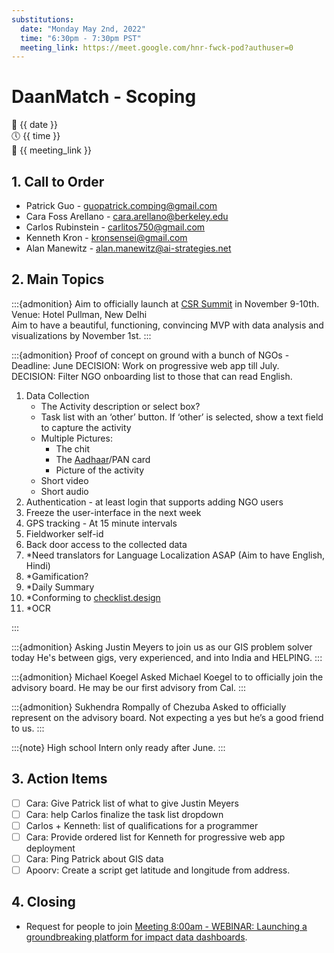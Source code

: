 ```yaml
---
substitutions:
  date: "Monday May 2nd, 2022"
  time: "6:30pm - 7:30pm PST"
  meeting_link: https://meet.google.com/hnr-fwck-pod?authuser=0
---
```


# DaanMatch - Scoping

📅 {{ date }} <br>
🕔 {{ time }} <br>
🔗 {{ meeting_link }} <br>

## 1. Call to Order

- Patrick Guo - guopatrick.comping@gmail.com
- Cara Foss Arellano - cara.arellano@berkeley.edu
- Carlos Rubinstein - carlitos750@gmail.com
- Kenneth Kron - kronsensei@gmail.com
- Alan Manewitz - alan.manewitz@ai-strategies.net

## 2. Main Topics

:::{admonition} Aim to officially launch at [CSR Summit](https://indiacsrsummit.in/) in November 9-10th.
Venue: Hotel Pullman, New Delhi <br>
Aim to have a beautiful, functioning, convincing MVP with data analysis and visualizations by November 1st.
:::

:::{admonition} Proof of concept on ground with a bunch of NGOs - Deadline: June
DECISION: Work on progressive web app till July. <br>
DECISION: Filter NGO onboarding list to those that can read English.

1. Data Collection
    - The Activity description or select box?
    - Task list with an ‘other’ button. If ‘other’ is selected, show a text field to capture the activity
    - Multiple Pictures:
        - The chit
        - The [Aadhaar](https://uidai.gov.in/)/PAN card
        - Picture of the activity
    - Short video
    - Short audio
2. Authentication - at least login that supports adding NGO users
3. Freeze the user-interface in the next week
4. GPS tracking - At 15 minute intervals
5. Fieldworker self-id
6. Back door access to the collected data
7. *Need translators for Language Localization ASAP (Aim to have English, Hindi)
8. *Gamification?
9. *Daily Summary
10. *Conforming to [checklist.design](https://www.checklist.design/)
11. *OCR

:::

:::{admonition} Asking Justin Meyers to join us as our GIS problem solver today
He's between gigs, very experienced, and into India and HELPING.
:::

:::{admonition} Michael Koegel
Asked Michael Koegel to to officially join the advisory board. He may be our first advisory from Cal.
:::

:::{admonition} Sukhendra Rompally of Chezuba
Asked to officially represent on the advisory board. Not expecting a yes but he’s a good friend to us.
:::

:::{note}
High school Intern only ready after June.
:::

## 3. Action Items

- [ ] Cara: Give Patrick list of what to give Justin Meyers
- [ ] Cara: help Carlos finalize the task list dropdown
- [ ] Carlos + Kenneth: list of qualifications for a programmer
- [ ] Cara: Provide ordered list for Kenneth for progressive web app deployment
- [ ] Cara: Ping Patrick about GIS data
- [ ] Apoorv: Create a script get latitude and longitude from address.

## 4. Closing

- Request for people to join [Meeting 8:00am - WEBINAR: Launching a groundbreaking platform for impact data dashboards](https://us02web.zoom.us/w/89966112350?tk=Ww68FnxsZMlpLeOcWsp8HtFLhrukP31YY9YRunwghOw.DQMAAAAU8mXuXhZVM3I0a1RTeFFJQ184LVROMDJnV09BAAAAAAAAAAAAAAAAAAAAAAAAAAAAAA&uuid=WN_zJoE0a_1TqqcLZ0Ag4VggA).
